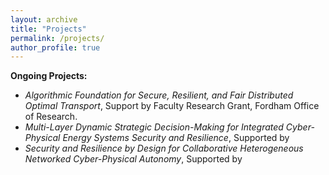 ```yaml
---
layout: archive
title: "Projects"
permalink: /projects/
author_profile: true
---
```


**Ongoing Projects:**

- *Algorithmic Foundation for Secure, Resilient, and Fair Distributed Optimal Transport*, Support by Faculty Research Grant, Fordham Office of Research.
- *Multi-Layer Dynamic Strategic Decision-Making for Integrated Cyber-Physical Energy Systems Security and Resilience*, Supported by 
- *Security and Resilience by Design for Collaborative Heterogeneous Networked Cyber-Physical Autonomy*, Supported by 
